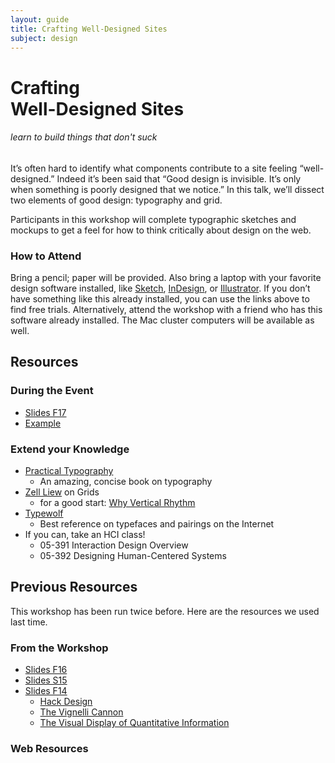 ```yaml
---
layout: guide
title: Crafting Well-Designed Sites
subject: design
---
```


# Crafting <br>Well-Designed Sites

###### learn to build things that don't suck

It’s often hard to identify what components contribute to a site feeling
“well-designed.” Indeed it’s been said that “Good design is invisible.
It’s only when something is poorly designed that we notice.” In this talk,
we’ll dissect two elements of good design: typography and grid.

Participants in this workshop will complete typographic sketches and mockups
to get a feel for how to think critically about design on the web.


### How to Attend

Bring a pencil; paper will be provided. Also bring a laptop with your favorite
design software installed, like [Sketch](https://www.sketchapp.com/),
[InDesign](http://www.adobe.com/downloads.html), or
[Illustrator](http://www.adobe.com/downloads.html). If you don’t have
something like this already installed, you can use the links above to find
free trials. Alternatively, attend the workshop with a friend who has this
software already installed. The Mac cluster computers will be available as well.

## Resources

### During the Event

- [Slides F17](CraftingWell-DesignedWebsitesPresentation.pptx)
- [Example](Example.ai)

### Extend your Knowledge

- [Practical Typography]
  - An amazing, concise book on typography
- [Zell Liew] on Grids
    - for a good start: [Why Vertical Rhythm]
- [Typewolf]
    - Best reference on typefaces and pairings on the
      Internet
- If you can, take an HCI class!
    - 05-391 Interaction Design Overview
    - 05-392 Designing Human-Centered Systems

[Practical Typography]: http://practicaltypography.com/
[Zell Liew]: https://zellwk.com/blog/
[Why Vertical Rhythm]: https://zellwk.com/blog/why-vertical-rhythms/
[Typewolf]: https://www.typewolf.com/

## Previous Resources

This workshop has been run twice before. Here are the resources we used last time.

### From the Workshop

- [Slides F16](f16/slides.pdf)
- [Slides S15](s15/slides.pdf)
- [Slides F14](f14/slides.pdf)
  - [Hack Design](https://hackdesign.org/)
  - [The Vignelli Cannon](http://www.vignelli.com/canon.pdf)
  - [The Visual Display of Quantitative Information](http://www.amazon.com/The-Visual-Display-Quantitative-Information/dp/0961392142)

### Web Resources


